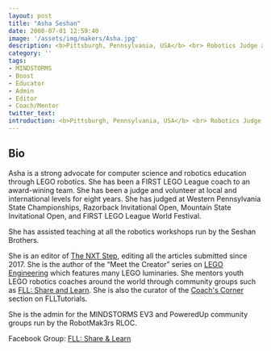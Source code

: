 ```yaml
---
layout: post
title: "Asha Seshan"
date: 2000-07-01 12:59:40
image: '/assets/img/makers/Asha.jpg'
description: <b>Pittsburgh, Pennsylvania, USA</b> <br> Robotics Judge and Mentor
category: ''
tags:
- MINDSTORMS
- Boost
- Educator
- Admin
- Editor
- Coach/Mentor
twitter_text:
introduction: <b>Pittsburgh, Pennsylvania, USA</b> <br> Robotics Judge and Mentor
---
```


## Bio

Asha is a strong advocate for computer science and robotics education through LEGO robotics. She has been a FIRST LEGO League coach to an award-wining team. She has been a judge and volunteer at local and international levels for eight years. She has judged at Western Pennsylvania State Championships, Razorback Invitational Open, Mountain State Invitational Open, and FIRST LEGO League World Festival.

She has assisted teaching at all the robotics workshops run by the Seshan Brothers.

She is an editor of <a href="http://www.thenxtstep.com/">The NXT Step</a>, editing all the articles submitted since 2017. She is the author of the “Meet the Creator” series on <a href="http://www.legoengineering.com/?s=meet+the+creator">LEGO Engineering</a> which features many LEGO luminaries. She mentors youth LEGO robotics coaches around the world through community groups such as <a href="https://www.facebook.com/groups/FLLShareandLearn/">FLL: Share and Learn</a>. She is also the curator of the <a href="http://http://flltutorials.com/CoachCorner.html">Coach's Corner</a> section on FLLTutorials.

She is the admin for the MINDSTORMS EV3 and PoweredUp community groups run by the RobotMak3rs RLOC.


Facebook Group: [FLL: Share & Learn](https://www.facebook.com/groups/FLLShareandLearn/)
